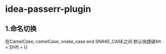 # idea-passerr-plugin
## 1.命名切换
在CamelCase, camelCase, snake_case and SNAKE_CASE之间 默认快捷键Alt + Shift + U  

